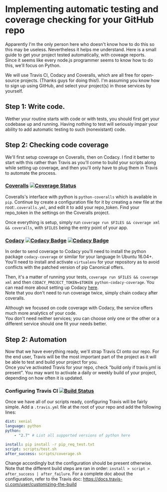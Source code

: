 # Implementing automatic testing and coverage checking for your GitHub repo

Apparently I'm the only person here who doesn't know how to do this so this may be useless. Nevertheless it helps me understand. Here is a small guide to get your project tested automatically, with coveage reports.  
Since it seems like every node.js programmer seems to know how to do this, we'll focus on Python.

We will use Travis CI, Codacy and Coveralls, which are all free for open-source projects. (Thanks guys for doing this!). I'm assuming you know how to sign up using GitHub, and select your project(s) in those services by yourself. 

## Step 1: Write code.

Wether your routine starts with code or with tests, you should first get your codebase up and running. Having nothing to test will seriously impair your ability to add automatic testing to such (nonexistant) code.

## Step 2: Checking code coverage

We'll first setup coverage on Coveralls, then on Codacy. I find it better to start with this rather than Travis as you'll come to build your scripts along while setting up coverage, and then you'll only have to plug them in Travis to automate the process.

### [Coveralls](https://coveralls.io/) [![Coverage Status](https://coveralls.io/repos/github/SolarLiner/implementing-testing/badge.svg?branch=master)](https://coveralls.io/github/SolarLiner/implementing-testing?branch=master)

Coveralls's interface with python is `python-coveralls` which is available in `pip`. Continue by create a configuration file for it by creating a new file at the root:`.coveralls.yml`, and edit it to add your repo\_token. Find your repo\_token in the settings on the Coveralls project.

Once everything is setup, simply run  `coverage run $FILES && coverage xml && coveralls`, with `$FILES` being the entry point of your app.

### [Codacy](https://www.codacy.com/) [![Codacy Badge](https://api.codacy.com/project/badge/Grade/762b882cc76a4fddbd56587dfcbc275d)](https://www.codacy.com/app/solarliner/implementing-testing?utm_source=github.com&amp;utm_medium=referral&amp;utm_content=SolarLiner/implementing-testing&amp;utm_campaign=Badge_Grade) [![Codacy Badge](https://api.codacy.com/project/badge/Coverage/762b882cc76a4fddbd56587dfcbc275d)](https://www.codacy.com/app/solarliner/implementing-testing?utm_source=github.com&utm_medium=referral&utm_content=SolarLiner/implementing-testing&utm_campaign=Badge_Coverage)

In order to send coverage to Codacy you'll need to install the python package `codacy-coverage` or similar for your language In Ubuntu 16.04+. You'll need to install and activate `virtualenv` for your repository as to avoid conflicts with the patched version of pip Canonical offers.

Then, it's a matter of running your tests, `coverage run $FILES && coverage xml` and then `CODACY_PROJECT_TOKEN=$TOKEN python-codacy-coverage`. You can read more about setting up Codacy [here](https://support.codacy.com/hc/en-us/articles/207993835-Add-coverage-to-your-repo).  
Note that you don't need to run coverage twice, simply chain codacy after coveralls.

Although we focused on code coverage with Codacy, the service offers much more analytics of your code.  
You don't need neither services; you can choose only one or the other or a different service should one fit your needs better.

## Step 2: Automation

Now that we have everything ready, we'll strap Travis CI onto our repo. For the end user, Travis will be the most important part of the project as it will be able to test and build your project for you.  
Once you've activated Travis for your repo, check "build only if travis.yml is present". You may want to activate a daily or weekly build of your project, depending on how often it is updated.

### Configuring Travis CI [![Build Status](https://travis-ci.org/SolarLiner/implementing-testing.svg?branch=master)](https://travis-ci.org/SolarLiner/implementing-testing)

Once we have all of our scripts ready, configuring Travis will be fairly simple. Add a `.travis.yml` file at the root of your repo and add the following lines:
```yaml
dist: xenial
language: python
python:
    - "2.7" # List all supported versions of python here

install: pip install -r pip_req_test.txt
script: scripts/test.sh
after_success: scripts/coverage.sh
```

Change accordingly but the configuration should be present otherwise.  
Note that the different build steps are ran in order: `install > script > after_success | after_failure`. For a complete doc about the configuration, refer to the Travis doc: <https://docs.travis-ci.com/user/customizing-the-build>